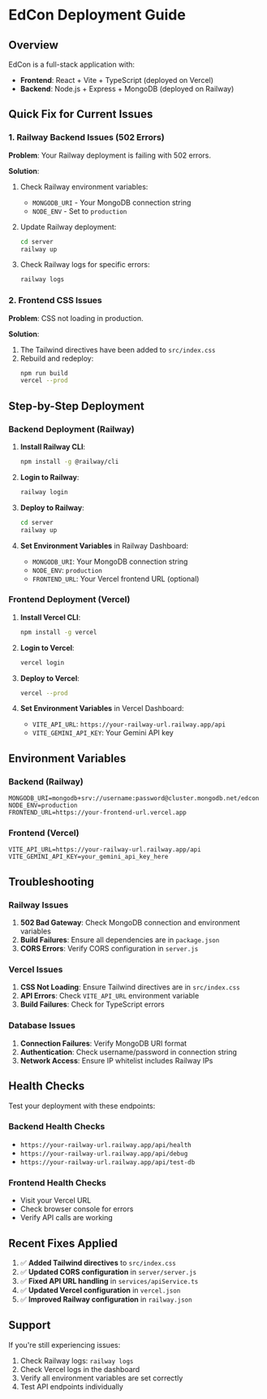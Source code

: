 # EdCon Deployment Guide

## Overview
EdCon is a full-stack application with:
- **Frontend**: React + Vite + TypeScript (deployed on Vercel)
- **Backend**: Node.js + Express + MongoDB (deployed on Railway)

## Quick Fix for Current Issues

### 1. Railway Backend Issues (502 Errors)

**Problem**: Your Railway deployment is failing with 502 errors.

**Solution**:
1. Check Railway environment variables:
   - `MONGODB_URI` - Your MongoDB connection string
   - `NODE_ENV` - Set to `production`

2. Update Railway deployment:
   ```bash
   cd server
   railway up
   ```

3. Check Railway logs for specific errors:
   ```bash
   railway logs
   ```

### 2. Frontend CSS Issues

**Problem**: CSS not loading in production.

**Solution**: 
1. The Tailwind directives have been added to `src/index.css`
2. Rebuild and redeploy:
   ```bash
   npm run build
   vercel --prod
   ```

## Step-by-Step Deployment

### Backend Deployment (Railway)

1. **Install Railway CLI**:
   ```bash
   npm install -g @railway/cli
   ```

2. **Login to Railway**:
   ```bash
   railway login
   ```

3. **Deploy to Railway**:
   ```bash
   cd server
   railway up
   ```

4. **Set Environment Variables** in Railway Dashboard:
   - `MONGODB_URI`: Your MongoDB connection string
   - `NODE_ENV`: `production`
   - `FRONTEND_URL`: Your Vercel frontend URL (optional)

### Frontend Deployment (Vercel)

1. **Install Vercel CLI**:
   ```bash
   npm install -g vercel
   ```

2. **Login to Vercel**:
   ```bash
   vercel login
   ```

3. **Deploy to Vercel**:
   ```bash
   vercel --prod
   ```

4. **Set Environment Variables** in Vercel Dashboard:
   - `VITE_API_URL`: `https://your-railway-url.railway.app/api`
   - `VITE_GEMINI_API_KEY`: Your Gemini API key

## Environment Variables

### Backend (Railway)
```env
MONGODB_URI=mongodb+srv://username:password@cluster.mongodb.net/edcon
NODE_ENV=production
FRONTEND_URL=https://your-frontend-url.vercel.app
```

### Frontend (Vercel)
```env
VITE_API_URL=https://your-railway-url.railway.app/api
VITE_GEMINI_API_KEY=your_gemini_api_key_here
```

## Troubleshooting

### Railway Issues
1. **502 Bad Gateway**: Check MongoDB connection and environment variables
2. **Build Failures**: Ensure all dependencies are in `package.json`
3. **CORS Errors**: Verify CORS configuration in `server.js`

### Vercel Issues
1. **CSS Not Loading**: Ensure Tailwind directives are in `src/index.css`
2. **API Errors**: Check `VITE_API_URL` environment variable
3. **Build Failures**: Check for TypeScript errors

### Database Issues
1. **Connection Failures**: Verify MongoDB URI format
2. **Authentication**: Check username/password in connection string
3. **Network Access**: Ensure IP whitelist includes Railway IPs

## Health Checks

Test your deployment with these endpoints:

### Backend Health Checks
- `https://your-railway-url.railway.app/api/health`
- `https://your-railway-url.railway.app/api/debug`
- `https://your-railway-url.railway.app/api/test-db`

### Frontend Health Checks
- Visit your Vercel URL
- Check browser console for errors
- Verify API calls are working

## Recent Fixes Applied

1. ✅ **Added Tailwind directives** to `src/index.css`
2. ✅ **Updated CORS configuration** in `server/server.js`
3. ✅ **Fixed API URL handling** in `services/apiService.ts`
4. ✅ **Updated Vercel configuration** in `vercel.json`
5. ✅ **Improved Railway configuration** in `railway.json`

## Support

If you're still experiencing issues:
1. Check Railway logs: `railway logs`
2. Check Vercel logs in the dashboard
3. Verify all environment variables are set correctly
4. Test API endpoints individually 